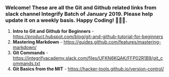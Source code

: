 ### Welcome! These are all the Git and Github related links from slack channel Integrify Batch of January 2019. Please help update it on a weekly basis. Happy Coding! 🙊😀😍.

1. **Intro to Git and Github for Beginners** - https://product.hubspot.com/blog/git-and-github-tutorial-for-beginners
2. **Mastering Markdown** - https://guides.github.com/features/mastering-markdown/
3. **Git Commands** - https://integrifyacademy.slack.com/files/UFKN6KQAK/FFP02R1B9/git_commands.txt
4. **Git Basics from the MIT** - https://hacker-tools.github.io/version-control/
